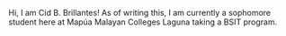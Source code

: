 Hi, I am Cid B. Brillantes! As of writing this, I am currently a sophomore student here at Mapúa Malayan Colleges Laguna taking a BSIT program.
